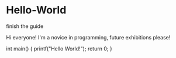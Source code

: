 # Hello-World
finish the guide

Hi everyone! I'm a novice in programming, future exhibitions please!

int main()
{
  printf("Hello World!");
  return 0;
}
